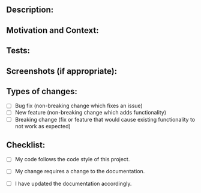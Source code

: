 <!--- Provide a general summary of your changes in the Title above -->
<!--- Delete the headings to any sections that are not used -->

## Description:
<!--- Describe your changes in detail -->

## Motivation and Context:
<!--- Why is this change required? What problem does it solve? -->
<!--- If it fixes an open issue, please link to the issue here. -->

## Tests:
<!--- Please describe in detail how you tested your changes. -->
<!--- Include details of your testing environment, tests you ran to see how -->
<!--- your change affects other areas of the code, etc. -->

## Screenshots (if appropriate):

## Types of changes:
<!--- What types of changes does your code introduce? Put an `x` in all the boxes that apply: -->
- [ ] Bug fix (non-breaking change which fixes an issue)
- [ ] New feature (non-breaking change which adds functionality)
- [ ] Breaking change (fix or feature that would cause existing functionality to not work as expected)

## Checklist:
<!--- Go over all the following points, and put an `x` in all the boxes that apply. -->
<!--- If you're unsure about any of these, don't hesitate to ask us on Gitter. We're here to help! -->
- [ ] My code follows the code style of this project.
- [ ] My change requires a change to the documentation.
- [ ] I have updated the documentation accordingly.


<!-- Thank you to Steve for this template! https://github.com/stevemao/github-issue-templates -->
